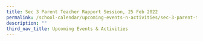```yaml
---
title: Sec 3 Parent Teacher Rapport Session, 25 Feb 2022
permalink: /school-calendar/upcoming-events-n-activities/sec-3-parent-teacher-rapport-session-25-feb-2022/
description: ""
third_nav_title: Upcoming Events & Activities
---
```

